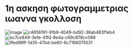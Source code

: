 # 1η ασκηση φωτογραμμετριας ιωαννα γκολλοση 
 
![image](https://github.com/user-attachments/assets/3e05d2d3-0600-4de5-a907-ce12929cd459)
![c4656191-91b9-4049-bd92-36ab483f1eb4](https://github.com/user-attachments/assets/48138066-3689-40fa-920e-c6a27ff5acd7)
![ec7ce849-3efe-41fd-8e4a-c69c878cc088](https://github.com/user-attachments/assets/ff879927-52e9-4c53-81bd-42086dfb0e58)
![ffed98ff-1d35-47bd-be60-6c7166075531](https://github.com/user-attachments/assets/de4c323a-a5e6-478c-9561-a05e6550fc98)

